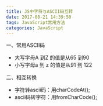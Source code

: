 ```yaml
---
title: JS中字符与ASCII码互转
date: 2017-08-21 14:39:50
tags: JavaScript常用方法
categories: JavaScript
---
```


一、常用ASCII码

* 大写字母A 到Z 的值是从65 到90
* 小写字母a 到 z 的值是从91 到 122

二、相互转换

* 字符转ascii码：用charCodeAt();
* ascii码砖字符：用fromCharCode();